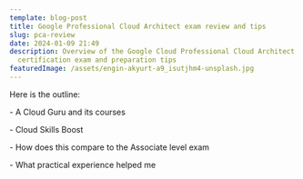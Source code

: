 ```yaml
---
template: blog-post
title: Google Professional Cloud Architect exam review and tips
slug: pca-review
date: 2024-01-09 21:49
description: Overview of the Google Cloud Professional Cloud Architect
  certification exam and preparation tips
featuredImage: /assets/engin-akyurt-a9_isutjhm4-unsplash.jpg
---
```

H﻿ere is the outline: 

\-﻿ A Cloud Guru and its courses 

\-﻿ Cloud Skills Boost 

\-﻿ How does this compare to the Associate level exam 

\-﻿ What practical experience helped me